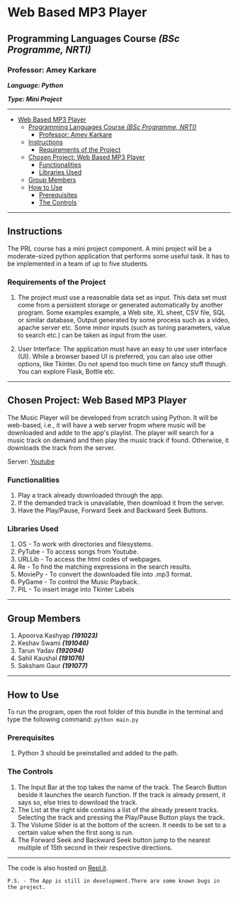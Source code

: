 # Web Based MP3 Player

## Programming Languages Course *(BSc Programme, NRTI)*

### Professor: Amey Karkare

***Language: Python***

***Type: Mini Project***

---

- [Web Based MP3 Player](#web-based-mp3-player)
  - [Programming Languages Course *(BSc Programme, NRTI)*](#programming-languages-course-bsc-programme-nrti)
    - [Professor: Amey Karkare](#professor-amey-karkare)
  - [Instructions](#instructions)
    - [Requirements of the Project](#requirements-of-the-project)
  - [Chosen Project: Web Based MP3 Player](#chosen-project-web-based-mp3-player)
    - [Functionalities](#functionalities)
    - [Libraries Used](#libraries-used)
  - [Group Members](#group-members)
  - [How to Use](#how-to-use)
    - [Prerequisites](#prerequisites)
    - [The Controls](#the-controls)

---

## Instructions

The PRL course has a mini project component. A mini project will be a moderate-sized python application that performs some useful task. It has to be implemented in a team of up to five students.

### Requirements of the Project

1. The project must use a reasonable data set as input. This data set must come from a persistent storage or generated automatically by another program. Some examples example, a Web site, XL sheet, CSV file, SQL or similar database, Output generated by some process  such as a video, apache server etc. Some minor inputs (such as tuning parameters, value to search etc.) can be taken as input from the user.

2. User Interface: The application must have an easy to use user interface (UI). While a browser based UI is preferred, you can also use other options, like Tkinter. Do not spend too much time on fancy stuff though. You can explore Flask, Bottle etc.

---

## Chosen Project: Web Based MP3 Player

The Music Player will be developed from scratch using Python. It will be web-based, i.e., it will have a  web server fropm where music will be downloaded and adde to the app's playlist. The player will search for a music track on demand and then play the music track if found. Otherwise, it downloads the track from the server.

Server: [Youtube](www.youtube.com) 

### Functionalities

1. Play a track already downloaded through the app.
2. If the demanded track is unavailable, then download it from the server.
3. Have the Play/Pause, Forward Seek and Backward Seek Buttons.

### Libraries Used

1. OS - To work with directories and filesystems.
2. PyTube - To access songs from Youtube.
3. URLLib - To access the html codes of webpages.
4. Re - To find the matching expressions in the search results.
5. MoviePy - To convert the downloaded file into .mp3 format.
6. PyGame - To control the Music Playback.
7. PIL - To insert image into Tkinter Labels

---

## Group Members

1. Apoorva Kashyap ***(191023)***
2. Keshav Swami ***(191046)***
3. Tarun Yadav ***(192094)***
4. Sahil Kaushal ***(191076)***
5. Saksham Gaur ***(191077)***

---

## How to Use

To run the program, open the root folder of this bundle in the terminal and type the following command:
`python main.py`

### Prerequisites

1. Python 3 should be preinstalled and added to the path.

### The Controls

1. The Input Bar at the top takes the name of the track. The Search Button beside it launches the search function. If the track is already present, it says so, else tries to download the track.
2. The List at the right side contains a list of the already present tracks. Selecting the track and pressing the Play/Pause Button plays the track.
3. The Volume Slider is at the bottom of the screen. It needs to be set to a certain value when the first song is run.
4. The Forward Seek and Backward Seek button jump to the nearest multiple of 15th second in their respective directions.

---
The code is also hosted on [Repl.it](https://repl.it/join/wehiiasq-apoorvakashyap).

`P.S. - The App is still in development.There are some known bugs in the project.`
